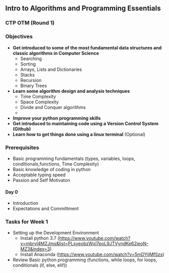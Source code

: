 ## Intro to Algorithms and Programming Essentials 
### CTP OTM (Round 1)

### Objectives
- __Get introduced to some of the most fundamental data structures and classic algorithms in Computer Science__
    - Searching
    - Sorting
    - Arrays, Lists and Dictionaries
    - Stacks
    - Recursion 
    - Binary Trees
- __Learn some algorithm design and analysis techniques__
    - Time Complexity 
    - Space Complexity 
    - Divide and Conquer algorithms
    - 
- __Improve your python programming skills__ 
- __Get introduced to maintaining code using a Version Control System (Github)__
- __Learn how to get things done using a linux terminal__ (Optional)

### Prerequisites 
- Basic programming fundamentals (types, variables, loops, conditionals,functions, Time Complexity)
- Basic knowledge of coding in python 
- Acceptable typing speed 
- Passion and Self Motivaton 




#### Day 0

- Introduction 
- Expectations and Committment

### Tasks for Week 1

- Setting up the Development Environment 
  - Install python 3.7 (https://www.youtube.com/watch?v=mbryl4MZJms&list=PLsyeobzWxl7poL9JTVyndKe62ieoN-MZ3&index=3)
  - Install Anaconda (https://www.youtube.com/watch?v=5mDYijMfSzs)
- Review Basic python programming (functions, while loops, for loops, conditionals (if, else, elif))







<!--- 
For more details see [GitHub Flavored Markdown](https://guides.github.com/features/mastering-markdown/)

### Jekyll Themes

Your Pages site will use the layout and styles from the Jekyll theme you have selected in your [repository settings](https://github.com/Bruk3/bruk3.github.io/settings). The name of this theme is saved in the Jekyll `_config.yml` configuration file. 
-->
